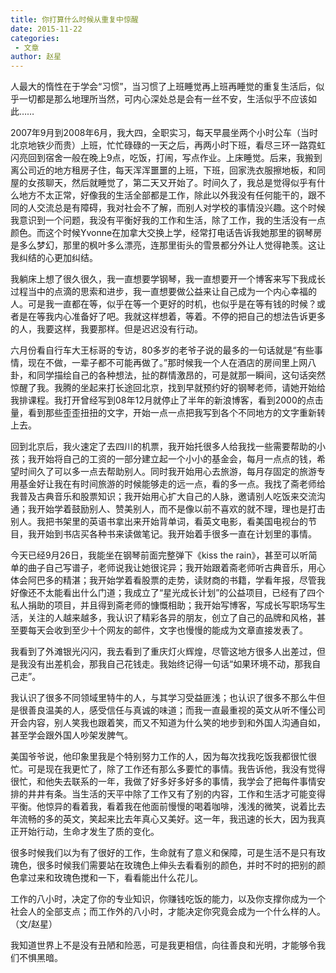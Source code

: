 ```yaml
---
title: 你打算什么时候从重复中惊醒
date: 2015-11-22
categories:
 - 文章
author: 赵星
---
```


人最大的惰性在于学会“习惯”，当习惯了上班睡觉再上班再睡觉的重复生活后，似乎一切都是那么地理所当然，可内心深处总是会有一丝不安，生活似乎不应该如此……

<!-- more -->

2007年9月到2008年6月，我大四，全职实习，每天早晨坐两个小时公车（当时北京地铁少而贵）上班，忙忙碌碌的一天之后，再两小时下班，看尽三环一路霓虹闪亮回到宿舍一般在晚上9点，吃饭，打闹，写点作业。上床睡觉。后来，我搬到离公司近的地方租房子住，每天浑浑噩噩的上班，下班，回家洗衣服擦地板，和同屋的女孩聊天，然后就睡觉了，第二天又开始了。时间久了，我总是觉得似乎有什么地方不太正常，好像我的生活全部都是工作，除此以外我没有任何能干的，跟不同的人交流总是有障碍，我对社会不了解，而别人对学校的事情没兴趣。这个时候我意识到一个问题，我没有平衡好我的工作和生活，除了工作，我的生活没有一点颜色。而这个时候Yvonne在加拿大交换上学，经常打电话告诉我她那里的钢琴房是多么梦幻，那里的枫叶多么漂亮，连那里街头的雪景都分外让人觉得艳羡。这让我纠结的心更加纠结。

我躺床上想了很久很久，我一直想要学钢琴，我一直想要开一个博客来写下我成长过程当中的点滴的思索和进步，我一直想要做公益来让自己成为一个内心幸福的人。可是我一直都在等，似乎在等一个更好的时机，也似乎是在等有钱的时候？或者是在等我内心准备好了吧。我就这样想着，等着。不停的把自己的想法告诉更多的人，我要这样，我要那样。但是迟迟没有行动。

六月份看自行车大王标哥的专访，80多岁的老爷子说的最多的一句话就是“有些事情，现在不做，一辈子都不可能再做了。”那时候我一个人在酒店的房间里上网八卦，和同学描绘自己的各种想法，扯的群情激昂的，可是就那一瞬间，这句话突然惊醒了我。我腾的坐起来打长途回北京，找到早就预约好的钢琴老师，请她开始给我排课程。我打开曾经写到08年12月就停止了半年的新浪博客，看到2000的点击量，看到那些歪歪扭扭的文字，开始一点一点把我写到各个不同地方的文字重新转上去。

回到北京后，我火速定了去四川的机票，我开始托很多人给我找一些需要帮助的小孩；我开始将自己的工资的一部分建立起一个小小的基金会，每月一点点的钱，希望时间久了可以多一点去帮助别人。同时我开始用心去旅游，每月存固定的旅游专用基金好让我在有时间旅游的时候能够走的远一点，看的多一点。我找了斋老师给我普及古典音乐和股票知识；我开始用心扩大自己的人脉，邀请别人吃饭来交流沟通；我开始学着鼓励别人、赞美别人，而不是像以前不喜欢的就不理，理也是打击别人。我把书架里的英语书拿出来开始背单词，看英文电影，看美国电视台的节目，我开始到书店买各种书来读做笔记。我开始着手很多一直在计划里的事情。

今天已经9月26日，我能坐在钢琴前面完整弹下《kiss the rain》，甚至可以听简单的曲子自己写谱子，老师说我让她很诧异；我开始跟着斋老师听古典音乐，用心体会阿巴多的精湛；我开始学着看股票的走势，读财商的书籍，学看年报，尽管我好像还不太能看出什么门道；我成立了“星光成长计划”的公益项目，已经有了四个私人捐助的项目，并且得到斋老师的慷慨相助；我开始写博客，写成长写职场写生活，关注的人越来越多，我认识了精彩各异的朋友，创立了自己的品牌和风格，甚至要每天会收到至少十个网友的邮件，文字也慢慢的能成为文章直接发表了。

我看到了外滩银光闪闪，我去看到了重庆灯火辉煌，尽管这地方很多人出差过，但是我没有出差机会，那我自己花钱走。我始终记得一句话“如果环境不动，那我自己走”。

我认识了很多不同领域里特牛的人，与其学习受益匪浅；也认识了很多不那么牛但是很善良温美的人，感受信任与真诚的味道；而我一直最重视的英文从听不懂公司开会内容，别人笑我也跟着笑，而又不知道为什么笑的地步到和外国人沟通自如，甚至学会跟外国人吵架发脾气。

美国爷爷说，他印象里我是个特别努力工作的人，因为每次找我吃饭我都很忙很忙。可是现在我更忙了，除了工作还有那么多要忙的事情。我告诉他，我没有觉得很忙，和他失去联系的一年，我做了好多好多好多的事情，我学会了把每件事情安排的井井有条。当生活的天平中除了工作又有了别的内容，工作和生活才可能变得平衡。他惊异的看着我，看着我在他面前慢慢的喝着咖啡，浅浅的微笑，说着比去年流畅的多的英文，笑起来比去年真心又美好。这一年，我迅速的长大，因为我真正开始行动，生命才发生了质的变化。

很多时候我们以为有了很好的工作，生命就有了意义和保障，可是生活不是只有玫瑰色，很多时候我们需要站在玫瑰色上伸头去看看别的颜色，并时不时的把别的颜色拿过来和玫瑰色搅和一下，看看能出什么花儿。

工作的八小时，决定了你的专业知识，你赚钱吃饭的能力，以及你支撑你成为一个社会人的全部支点；而工作外的八小时，才能决定你究竟会成为一个什么样的人。（文/赵星）

我知道世界上不是没有丑陋和险恶，可是我更相信，向往善良和光明，才能够令我们不惧黑暗。
